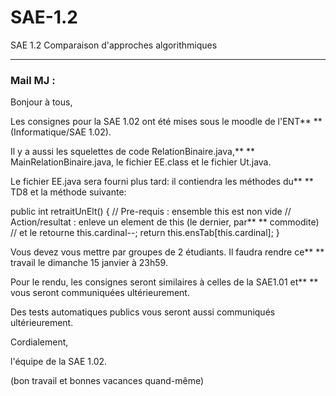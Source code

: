 # SAE-1.2

SAE 1.2 Comparaison d'approches algorithmiques



---



### Mail MJ :

Bonjour à tous,

Les consignes pour la SAE 1.02 ont été mises sous le moodle de l'ENT** **
(Informatique/SAE 1.02).

Il y a aussi les squelettes de code RelationBinaire.java,** **
MainRelationBinaire.java, le fichier EE.class et le fichier Ut.java.

Le fichier EE.java sera fourni plus tard: il contiendra les méthodes du** **
TD8 et la méthode suivante:

public int retraitUnElt() {
     // Pre-requis : ensemble this est non vide
     // Action/resultat : enleve un element de this (le dernier, par** **
commodite)
//                   et le retourne
this.cardinal--;
return this.ensTab[this.cardinal];
}

Vous devez vous mettre par groupes de 2 étudiants. Il faudra rendre ce** **
travail le dimanche 15 janvier à 23h59.

Pour le rendu, les consignes seront similaires à celles de la SAE1.01 et** **
vous seront communiquées ultérieurement.

Des tests automatiques publics vous seront aussi communiqués ultérieurement.

Cordialement,

l'équipe de la SAE 1.02.

(bon travail et bonnes vacances quand-même)
